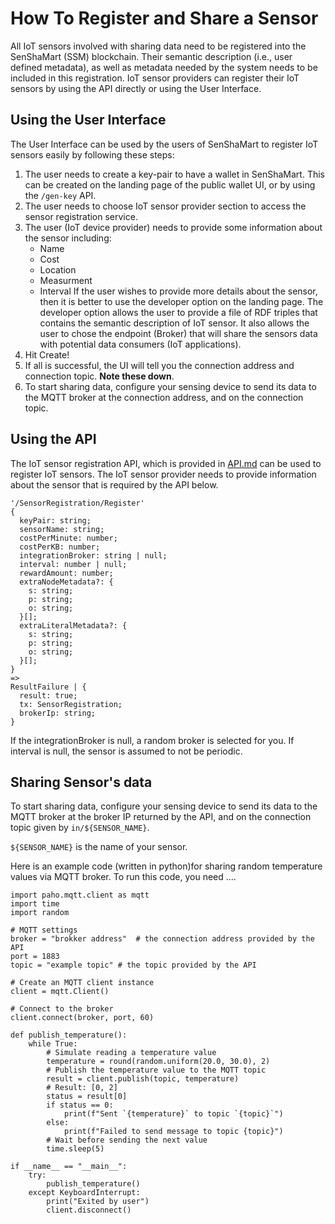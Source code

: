 # How To Register and Share a Sensor

All IoT sensors involved with sharing data need to be registered into the SenShaMart (SSM) blockchain.
Their semantic description (i.e., user defined metadata), as well as metadata needed by the system needs to be included in this registration.
IoT sensor providers can register their IoT sensors by using the API directly or using the User Interface.


## Using the User Interface

The User Interface can be used by the users of SenShaMart to register IoT sensors easily by following these steps:

1. The user needs to create a key-pair to have a wallet in SenShaMart.
   This can be created on the landing page of the public wallet UI, or by using the `/gen-key` API.
2. The user needs to choose IoT sensor provider section to access the sensor registration service.
3. The user (IoT device provider) needs to provide some information about the sensor including:
    - Name
    - Cost
    - Location
    - Measurment
    - Interval
   If the user wishes to provide more details about the sensor, then it is better to use the developer option on the landing page. 
   The developer option allows the user to provide a file of RDF triples that contains the semantic description of IoT sensor.
   It also allows the user to chose the endpoint (Broker) that will share the sensors data with potential data consumers (IoT applications).
4. Hit Create!
5. If all is successful, the UI will tell you the connection address and connection topic. **Note these down**.
6. To start sharing data, configure your sensing device to send its data to the MQTT broker at the connection address, and on the connection topic.

## Using the API

The IoT sensor registration API, which is provided in [API.md](./APIs.md) can be used to register IoT sensors. 
The IoT sensor provider needs to provide information about the sensor that is required by the API below.

```
'/SensorRegistration/Register'
{
  keyPair: string;
  sensorName: string;
  costPerMinute: number;
  costPerKB: number;
  integrationBroker: string | null;
  interval: number | null;
  rewardAmount: number;
  extraNodeMetadata?: {
    s: string;
    p: string;
    o: string;
  }[];
  extraLiteralMetadata?: {
    s: string;
    p: string;
    o: string;
  }[];
}
=>
ResultFailure | {
  result: true;
  tx: SensorRegistration;
  brokerIp: string;
}
```

If the integrationBroker is null, a random broker is selected for you. If interval is null, the sensor is assumed to not be periodic.

## Sharing Sensor's data

To start sharing data, configure your sensing device to send its data to the MQTT broker at the broker IP returned by the API, and on the connection topic given by `in/${SENSOR_NAME}`.

`${SENSOR_NAME}` is the name of your sensor.

Here is an example code (written in python)for sharing random temperature values via MQTT broker. To run this code, you need ....

```
import paho.mqtt.client as mqtt
import time
import random

# MQTT settings
broker = "brokker address"  # the connection address provided by the API
port = 1883
topic = "example topic" # the topic provided by the API

# Create an MQTT client instance
client = mqtt.Client()

# Connect to the broker
client.connect(broker, port, 60)

def publish_temperature():
    while True:
        # Simulate reading a temperature value
        temperature = round(random.uniform(20.0, 30.0), 2)
        # Publish the temperature value to the MQTT topic
        result = client.publish(topic, temperature)
        # Result: [0, 2]
        status = result[0]
        if status == 0:
            print(f"Sent `{temperature}` to topic `{topic}`")
        else:
            print(f"Failed to send message to topic {topic}")
        # Wait before sending the next value
        time.sleep(5)

if __name__ == "__main__":
    try:
        publish_temperature()
    except KeyboardInterrupt:
        print("Exited by user")
        client.disconnect()
```
